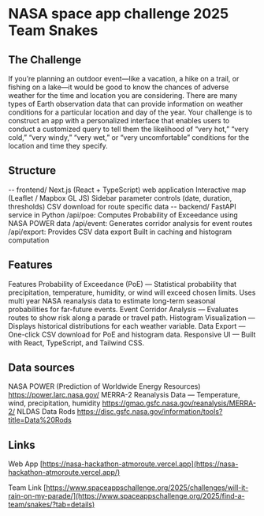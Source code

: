 # NASA space app challenge 2025 Team Snakes

## The Challenge
If you’re planning an outdoor event—like a vacation, a hike on a trail, or fishing on a lake—it would be good to know the chances of adverse weather for the time and location you are considering. There are many types of Earth observation data that can provide information on weather conditions for a particular location and day of the year. Your challenge is to construct an app with a personalized interface that enables users to conduct a customized query to tell them the likelihood of “very hot,” “very cold,” “very windy,” “very wet,” or “very uncomfortable” conditions for the location and time they specify.

## Structure
 -- frontend/
 Next.js (React + TypeScript) web application
Interactive map (Leaflet / Mapbox GL JS)
Sidebar parameter controls (date, duration, thresholds)
CSV download for route specific data
-- backend/
FastAPI service in Python
/api/poe: Computes Probability of Exceedance using NASA POWER data
/api/event: Generates corridor analysis for event routes
/api/export: Provides CSV data export
Built in caching and histogram computation

## Features
Features
Probability of Exceedance (PoE) — Statistical probability that precipitation, temperature, humidity, or wind will exceed chosen limits.
Uses multi year NASA reanalysis data to estimate long-term seasonal probabilities for far-future events.
Event Corridor Analysis — Evaluates routes to show risk along a parade or travel path.
Histogram Visualization — Displays historical distributions for each weather variable.
Data Export — One-click CSV download for PoE and histogram data.
Responsive UI — Built with React, TypeScript, and Tailwind CSS.

## Data sources
NASA POWER (Prediction of Worldwide Energy Resources)
https://power.larc.nasa.gov/
MERRA-2 Reanalysis Data — Temperature, wind, precipitation, humidity
https://gmao.gsfc.nasa.gov/reanalysis/MERRA-2/
NLDAS Data Rods
https://disc.gsfc.nasa.gov/information/tools?title=Data%20Rods

## Links
Web App 
[https://nasa-hackathon-atmoroute.vercel.app](https://nasa-hackathon-atmoroute.vercel.app/)

Team Link
[https://www.spaceappschallenge.org/2025/challenges/will-it-rain-on-my-parade/](https://www.spaceappschallenge.org/2025/find-a-team/snakes/?tab=details)
